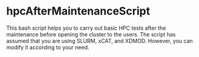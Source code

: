 # hpcAfterMaintenanceScript
This bash script helps you to carry out basic HPC tests after the maintenance before opening the cluster to the users. The script has assumed that you are using SLURM, xCAT, and XDMOD. However, you can modify it according to your need.

